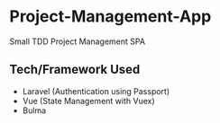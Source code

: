 # Project-Management-App

Small TDD Project Management SPA

## Tech/Framework Used
* Laravel (Authentication using Passport)
* Vue (State Management with Vuex)
* Bulma

